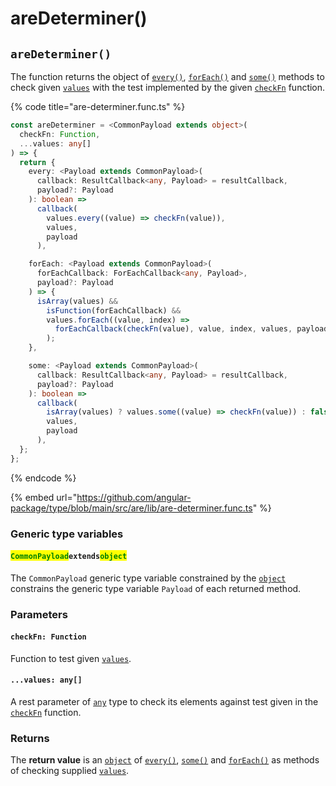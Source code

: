 # areDeterminer()

## `areDeterminer()`

The function returns the object of [`every()`](every.md), [`forEach()`](foreach.md) and [`some()`](some.md) methods to check given [`values`](./#...values-any) with the test implemented by the given [`checkFn`](./#checkfn-function) function.

{% code title="are-determiner.func.ts" %}
```typescript
const areDeterminer = <CommonPayload extends object>(
  checkFn: Function,
  ...values: any[]
) => {
  return {
    every: <Payload extends CommonPayload>(
      callback: ResultCallback<any, Payload> = resultCallback,
      payload?: Payload
    ): boolean =>
      callback(
        values.every((value) => checkFn(value)),
        values,
        payload
      ),

    forEach: <Payload extends CommonPayload>(
      forEachCallback: ForEachCallback<any, Payload>,
      payload?: Payload
    ) => {
      isArray(values) &&
        isFunction(forEachCallback) &&
        values.forEach((value, index) =>
          forEachCallback(checkFn(value), value, index, values, payload)
        );
    },

    some: <Payload extends CommonPayload>(
      callback: ResultCallback<any, Payload> = resultCallback,
      payload?: Payload
    ): boolean =>
      callback(
        isArray(values) ? values.some((value) => checkFn(value)) : false,
        values,
        payload
      ),
  };
};
```
{% endcode %}

{% embed url="https://github.com/angular-package/type/blob/main/src/are/lib/are-determiner.func.ts" %}

### Generic type variables

#### <mark style="color:green;">**`CommonPayload`**</mark>**`extends`**<mark style="color:green;">**`object`**</mark>

The `CommonPayload` generic type variable constrained by the [`object`](https://www.typescriptlang.org/docs/handbook/basic-types.html#object) constrains the generic type variable `Payload` of each returned method.

### Parameters

#### `checkFn: Function`

Function to test given [`values`](./#...values-any).

#### `...values: any[]`

A rest parameter of [`any`](https://www.typescriptlang.org/docs/handbook/basic-types.html#any) type to check its elements against test given in the [`checkFn`](./#checkfn-function) function.

### Returns

The **return value** is an [`object`](https://www.typescriptlang.org/docs/handbook/basic-types.html#object) of [`every()`](every.md), [`some()`](some.md) and [`forEach()`](foreach.md) as methods of checking supplied [`values`](./#...values-any).
